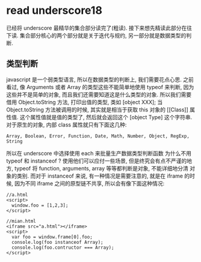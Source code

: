 # read underscore18

已经将 underscore 最精华的集合部分读完了(粗读). 接下来想先精读此部分在往下读.
集合部分核心的两个部分就是关于迭代与规约, 另一部分就是数据类型的判断.

## 类型判断
javascript 是一个弱类型语言, 所以在数据类型的判断上, 我们需要花点心思.
之前看过, 像 Arguments 或者 Array 的类型这些不能简单地使用 typeof 来判断, 因为这些并不是简单的对象, 而且我们还需要知道这是什么类型的对象.
所以我们需要借用 Object.toString 方法, 打印出值的类型, 类如 [object XXX];
当 Object.toString 方法被调用的时候, 其实就是相当于获取 this 对象的 [[Class]] 属性值. 这个属性值就是值的类型了, 然后就会返回这个 [object Type] 这个字符串.
对于原生的对象, 内部 class 属性就只有下面这几种:
```
Array, Boolean, Error, Function, Date, Math, Number, Object, RegExp, String
```
所以在 underscore 中选择使用 each 来批量生产数据类型判断函数
为什么不用 typeof 和 instanceof ? 使用他们可以应付一些场景, 但是终究会有点不严谨的地方, typeof 将 function, arguments, array 等等都判断是对象, 不能详细地分清
对象的类别.
而对于 instanceof 来说, 有一种情况是需要注意的, 就是在 iframe 的时候, 因为不同 iframe 之间的原型链不共享, 所以会有像下面这种情况:
```
//a.html
<script>
  window.foo = [1,2,3];
</script>

//mian.html
<iframe src="a.html"></iframe>
<script>
  var foo = window.frame[0].foo;
  console.log(foo instanceof Array);
  console.log(foo.contructor === Array);
</script>
```
